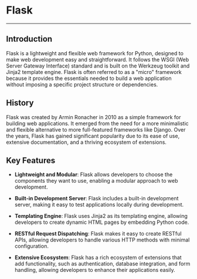 # Flask
---
## Introduction

Flask is a lightweight and flexible web framework for Python, designed to make web development easy and straightforward. It follows the WSGI (Web Server Gateway Interface) standard and is built on the Werkzeug toolkit and Jinja2 template engine. Flask is often referred to as a "micro" framework because it provides the essentials needed to build a web application without imposing a specific project structure or dependencies.



## History

Flask was created by Armin Ronacher in 2010 as a simple framework for building web applications. It emerged from the need for a more minimalistic and flexible alternative to more full-featured frameworks like Django. Over the years, Flask has gained significant popularity due to its ease of use, extensive documentation, and a thriving ecosystem of extensions.



## Key Features

- **Lightweight and Modular**: Flask allows developers to choose the components they want to use, enabling a modular approach to web development.

- **Built-in Development Server**: Flask includes a built-in development server, making it easy to test applications locally during development.

- **Templating Engine**: Flask uses Jinja2 as its templating engine, allowing developers to create dynamic HTML pages by embedding Python code.

- **RESTful Request Dispatching**: Flask makes it easy to create RESTful APIs, allowing developers to handle various HTTP methods with minimal configuration.

- **Extensive Ecosystem**: Flask has a rich ecosystem of extensions that add functionality, such as authentication, database integration, and form handling, allowing developers to enhance their applications easily.

